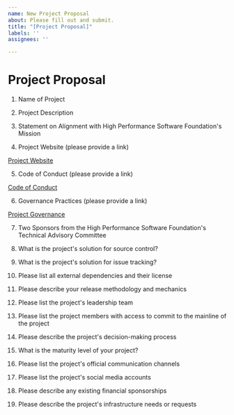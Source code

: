 ```yaml
---
name: New Project Proposal
about: Please fill out and submit.
title: "[Project Proposal]"
labels: ''
assignees: ''

---
```


# Project Proposal

1. Name of Project

2. Project Description

3. Statement on Alignment with High Performance Software Foundation's Mission

4. Project Website (please provide a link)

[Project Website](https://www.yoursite.org)

5. Code of Conduct (please provide a link)

[Code of Conduct](https://www.codeofconduct.org)

6. Governance Practices (please provide a link)

[Project Governance](https://www.projectgovernance.org)

7. Two Sponsors from the High Performance Software Foundation's Technical Advisory Committee

8. What is the project's solution for source control?

9. What is the project's solution for issue tracking?

10. Please list all external dependencies and their license

11. Please describe your release methodology and mechanics

12. Please list the project's leadership team

13. Please list the project members with access to commit to the mainline of the project

14. Please describe the project's decision-making process

15. What is the maturity level of your project?

16. Please list the project's official communication channels

17. Please list the project's social media accounts

18. Please describe any existing financial sponsorships

19. Please describe the project's infrastructure needs or requests
